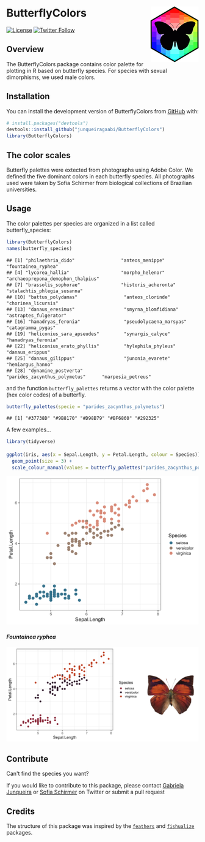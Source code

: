 
# **ButterflyColors** <img src="man/figures/hexologo_butterfly.png" align="right" width="25%" />

<!-- badges: start -->

[![License](https://img.shields.io/badge/license-GPL-blueviolet.svg?style=flat)](https://github.com/junqueiragaabi/ButterflyColors/blob/master/LICENSE.md)
[![Twitter Follow](https://img.shields.io/twitter/follow/junqueiragaabi?style=social)](https://twitter.com/junqueiragaabi)

<!-- badges: end -->

## Overview

The ButterflyColors package contains color palette for plotting in R based on butterfly species.
For species with sexual dimorphisms, we used male colors.

## Installation

You can install the development version of ButterflyColors from [GitHub](https://github.com/) with:

``` r
# install.packages("devtools")
devtools::install_github("junqueiragaabi/ButterflyColors")
library(ButterflyColors)
```
## The color scales

Butterfly palettes were extected from photographs using Adobe Color. We defined the five dominant colors in each butterfly species.
All photographs used were taken by Sofia Schirmer from biological collections of Brazilian universities.


## Usage

The color palettes per species are organized in a list called butterfly_species:

``` r
library(ButterflyColors)
names(butterfly_species)
```
    ## [1] "philaethria_dido"                 "anteos_menippe"                   "fountainea_ryphea"
    ## [4] "lycorea_hallia"                   "morpho_helenor"                  "archaeoprepona_demophon_thalpius"
    ## [7] "brassolis_sophorae"               "historis_acheronta"               "stalachtis_phlegia_susanna"
    ## [10] "battus_polydamas"                 "anteos_clorinde"                  "chorinea_licursis"
    ## [13] "danaus_eresimus"                  "smyrna_blomfidiana"               "astraptes_fulgerator"
    ## [16] "hamadryas_feronia"                "pseudolycaena_marsyas"            "catagramma_pygas"
    ## [19] "heliconius_sara_apseudes"         "synargis_calyce"                  "hamadryas_feronia"
    ## [22] "heliconius_erato_phyllis"         "hylephila_phyleus"                "danaus_erippus"
    ## [25] "danaus_gilippus"                  "junonia_evarete"                  "hemiargus_hanno"
    ## [28] "dynamine_postverta"               "parides_zacynthus_polymetus"      "marpesia_petreus"

and the function `butterfly_palettes` returns a vector with the color palette (hex color codes) of a butterfly.

``` r
butterfly_palettes(specie = "parides_zacynthus_polymetus")

```
    ## [1] "#37738D" "#9B8170" "#D98B79" "#BF6860" "#292325"

A few examples...

```r
library(tidyverse)

ggplot(iris, aes(x = Sepal.Length, y = Petal.Length, colour = Species)) +
  geom_point(size = 3) +
  scale_colour_manual(values = butterfly_palettes("parides_zacynthus_polymetus"))
```

<img src="man/figures/parides_zacynthus_polymetus_plot.png" width="672"/>

#### *Fountainea ryphea*

<img src="man/figures/fountainea_example.png" width="672"/>




## Contribute

Can't find the species you want?

If you would like to contribute to this package, please contact [Gabriela Junqueira](https://twitter.com/junqueiragaabi)
or [Sofia Schirmer](https://twitter.com/xixirmer) on Twitter or submit a pull request

## Credits

The structure of this package was inspired by the [`feathers`](https://github.com/shandiya/feathers) and [`fishualize`](https://github.com/nschiett/fishualize) packages.